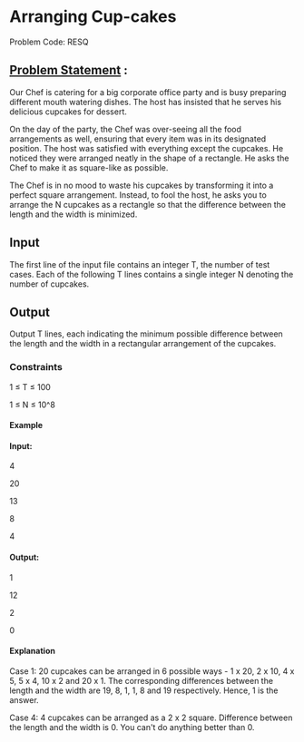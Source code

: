 # Arranging Cup-cakes 
Problem Code: RESQ
## [Problem Statement](https://www.codechef.com/problems/RESQ) :
Our Chef is catering for a big corporate office party and is busy preparing different mouth watering dishes. The host has insisted that he serves his delicious cupcakes for dessert.

On the day of the party, the Chef was over-seeing all the food arrangements as well, ensuring that every item was in its designated position. The host was satisfied with everything except the cupcakes. He noticed they were arranged neatly in the shape of a rectangle. He asks the Chef to make it as square-like as possible.

The Chef is in no mood to waste his cupcakes by transforming it into a perfect square arrangement. Instead, to fool the host, he asks you to arrange the N cupcakes as a rectangle so that the difference between the length and the width is minimized.

## Input
The first line of the input file contains an integer T, the number of test cases. Each of the following T lines contains a single integer N denoting the number of cupcakes.

## Output
Output T lines, each indicating the minimum possible difference between the length and the width in a rectangular arrangement of the cupcakes.

### Constraints

1 ≤ T ≤ 100

1 ≤ N ≤ 10^8

#### Example
#### Input:

4

20

13

8

4

#### Output:

1

12

2

0

#### Explanation

Case 1: 20 cupcakes can be arranged in 6 possible ways - 1 x 20, 2 x 10, 4 x 5, 5 x 4, 10 x 2 and 20 x 1. The corresponding differences between the length and the width are 19, 8, 1, 1, 8 and 19 respectively. Hence, 1 is the answer.

Case 4: 4 cupcakes can be arranged as a 2 x 2 square. Difference between the length and the width is 0. You can't do anything better than 0.